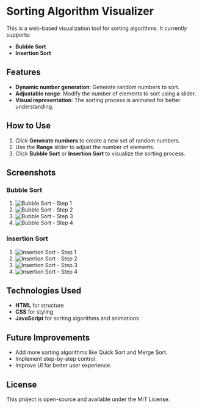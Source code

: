 # Sorting Algorithm Visualizer

This is a web-based visualization tool for sorting algorithms. It currently supports:

- **Bubble Sort**
- **Insertion Sort**

## Features

- **Dynamic number generation**: Generate random numbers to sort.
- **Adjustable range**: Modify the number of elements to sort using a slider.
- **Visual representation**: The sorting process is animated for better understanding.

## How to Use

1. Click **Generate numbers** to create a new set of random numbers.
2. Use the **Range** slider to adjust the number of elements.
3. Click **Bubble Sort** or **Insertion Sort** to visualize the sorting process.

## Screenshots

### Bubble Sort

1. ![Bubble Sort - Step 1](screenshots/bubble_sort_1.png)
2. ![Bubble Sort - Step 2](screenshots/bubble_sort_2.png)
3. ![Bubble Sort - Step 3](screenshots/bubble_sort_3.png)
4. ![Bubble Sort - Step 4](screenshots/bubble_sort_4.png)

### Insertion Sort

1. ![Insertion Sort - Step 1](screenshots/insertion_sort_1.png)
2. ![Insertion Sort - Step 2](screenshots/insertion_sort_2.png)
3. ![Insertion Sort - Step 3](screenshots/insertion_sort_3.png)
4. ![Insertion Sort - Step 4](screenshots/insertion_sort_4.png)

## Technologies Used

- **HTML** for structure
- **CSS** for styling
- **JavaScript** for sorting algorithms and animations

## Future Improvements

- Add more sorting algorithms like Quick Sort and Merge Sort.
- Implement step-by-step control.
- Improve UI for better user experience.

## License

This project is open-source and available under the MIT License.

